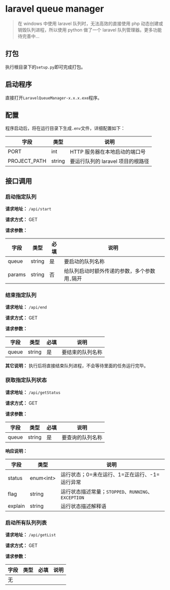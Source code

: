 # laravel queue manager

> 在 windows 中使用 laravel 队列时，无法高效的直接使用 php 动态创建或销毁队列进程，所以使用 python 做了一个 laravel 队列管理器。更多功能待完善中...

## 打包

执行根目录下的`setup.py`即可完成打包。

## 启动程序

直接打开`LaravelQueueManager-x.x.x.exe`程序。

## 配置

程序启动后，将在运行目录下生成`.env`文件，详细配置如下：

| 字段         | 类型   | 说明                              |
| ------------ | ------ | --------------------------------- |
| PORT         | int    | HTTP 服务器在本地启动的端口号     |
| PROJECT_PATH | string | 要运行队列的 laravel 项目的根路径 |

## 接口调用

### 启动指定队列

**请求地址：** `/api/start`

**请求方式：** GET

**请求参数：**

| 字段   | 类型   | 必填 | 说明                                          |
| ------ | ------ | ---- | --------------------------------------------- |
| queue  | string | 是   | 要启动的队列名称                              |
| params | string | 否   | 给队列启动时额外传递的参数，多个参数用`,`隔开 |

### 结束指定队列

**请求地址：** `/api/end`

**请求方式：** GET

**请求参数：**

| 字段  | 类型   | 必填 | 说明             |
| ----- | ------ | ---- | ---------------- |
| queue | string | 是   | 要结束的队列名称 |

**其它说明：** 执行后将直接结束队列进程，不会等待里面的任务运行完毕。

### 获取指定队列状态

**请求地址：** `/api/getStatus`

**请求方式：** GET

**请求参数：**

| 字段  | 类型   | 必填 | 说明             |
| ----- | ------ | ---- | ---------------- |
| queue | string | 是   | 要查询的队列名称 |

**响应说明：**

| 字段    | 类型       | 说明                                                |
| ------- | ---------- | --------------------------------------------------- |
| status  | enum\<int> | 运行状态；0=未在运行、1=正在运行、-1=运行异常       |
| flag    | string     | 运行状态描述常量；`STOPPED`、`RUNNING`、`EXCEPTION` |
| explain | string     | 运行状态描述解释语                                  |

### 启动所有队列列表

**请求地址：** `/api/getList`

**请求方式：** GET

**请求参数：**

| 字段 | 类型 | 必填 | 说明 |
| ---- | ---- | ---- | ---- |
| 无   |

